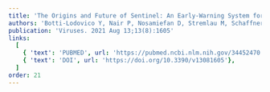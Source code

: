 ```yaml
---
title: 'The Origins and Future of Sentinel: An Early-Warning System for Pandemic Preemption and Response'
authors: 'Botti-Lodovico Y, Nair P, Nosamiefan D, Stremlau M, Schaffner S, Agignoae SV, Aiyepada JO, Ajogbasile FV, Akpede GO, Alhasan F, Andersen KG, Asogun DA, Ayodeji OO, Badiane AS, Barnes K, Bauer MR, Bell-Kareem A, Benard ME, Benevolence EO, Blessing O, Boehm CK, Boisen ML, Bond NG, Branco LM, Butts MJ, Carter A, Colubri A, …, Vinzé A, Vodzak ME, Welch N, Wurie HI, Zoumarou D, Grant DS, Ndiaye D, MacInnis B, Sabeti PC, Happi C'
publication: 'Viruses. 2021 Aug 13;13(8):1605'
links:
  [
    { 'text': 'PUBMED', url: 'https://pubmed.ncbi.nlm.nih.gov/34452470'},
    { 'text': 'DOI', url: 'https://doi.org/10.3390/v13081605'},
  ]
order: 21
---
```

